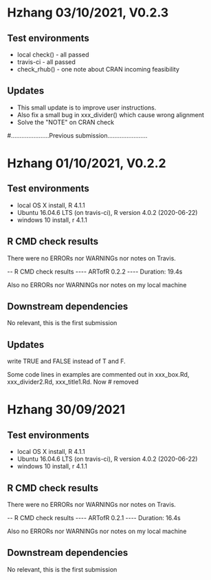 # Hzhang 03/10/2021, V0.2.3

## Test environments
* local check() - all passed
* travis-ci - all passed 
* check_rhub() - one note about CRAN incoming feasibility

## Updates
* This small update is to improve user instructions.
* Also fix a small bug in xxx_divider() which cause wrong alignment
* Solve the "NOTE" on CRAN check

#......................Previous submission.......................

# Hzhang 01/10/2021, V0.2.2

## Test environments
* local OS X install, R 4.1.1
* Ubuntu 16.04.6 LTS (on travis-ci), R version 4.0.2 (2020-06-22)
* windows 10 install, r 4.1.1

## R CMD check results
There were no ERRORs nor WARNINGs nor notes on Travis. 

-- R CMD check results ---- ARTofR 0.2.2 ----
Duration: 19.4s

Also no ERRORs nor WARNINGs nor notes on my local machine 

## Downstream dependencies
No relevant, this is the first submission

## Updates

write TRUE and FALSE instead of T and F. 

Some code lines in examples are commented out in xxx_box.Rd,
xxx_divider2.Rd, xxx_title1.Rd. Now # removed

# Hzhang 30/09/2021

## Test environments
* local OS X install, R 4.1.1
* Ubuntu 16.04.6 LTS (on travis-ci), R version 4.0.2 (2020-06-22)
* windows 10 install, r 4.1.1

## R CMD check results
There were no ERRORs nor WARNINGs nor notes on Travis. 

-- R CMD check results ---- ARTofR 0.2.1 ----
Duration: 16.4s

Also no ERRORs nor WARNINGs nor notes on my local machine 

## Downstream dependencies
No relevant, this is the first submission
